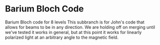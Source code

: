 # Barium Bloch Code
Barium Bloch code for 8 levels
This subbranch is for John's code that allows for beams to be in any direction.
We are holding off on merging until we've tested it works in general, but at this point it works for linearly polarized light at an arbitrary angle to the magnetic field.